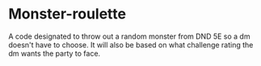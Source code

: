 # Monster-roulette

A code designated to throw out a random monster from DND 5E so a dm doesn't have to choose. It will also be based on what challenge rating the dm wants the party to face.
